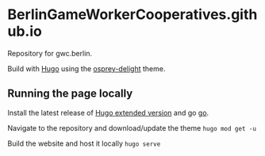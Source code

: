 # BerlinGameWorkerCooperatives.github.io
Repository for gwc.berlin.

Build with [Hugo](https://gohugo.io/) using the [osprey-delight](https://github.com/kdevo/osprey-delight) theme.


## Running the page locally
Install the latest release of [Hugo extended version](https://github.com/gohugoio/hugo/releases) and go [go](https://go.dev/).

Navigate to the repository and download/update the theme
```hugo mod get -u```

Build the website and host it locally
```hugo serve```
